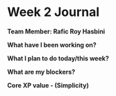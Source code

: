 # Week 2 Journal
<b>Team Member: Rafic Roy Hasbini</b>
<br>

<b>What have I been working on?</b> 
<br>

<b>What I plan to do today/this week?</b>
<br>

<b>What are my blockers?</b>
<br>

<b>Core XP value - (Simplicity)</b>
<br>
